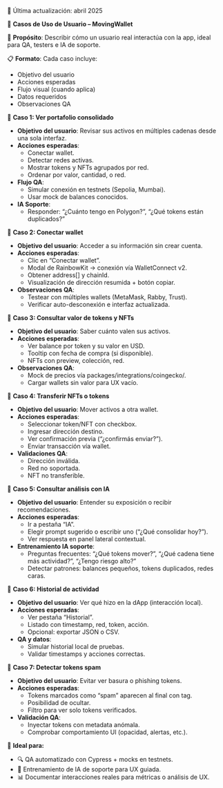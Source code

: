 ﻿📅 Última actualización: abril 2025




📘 **Casos de Uso de Usuario – MovingWallet**

🎯 **Propósito**: Describir cómo un usuario real interactúa con la app, ideal para QA, testers e IA de soporte.

📋 **Formato**: Cada caso incluye:

- Objetivo del usuario
- Acciones esperadas
- Flujo visual (cuando aplica)
- Datos requeridos
- Observaciones QA



🧾 **Caso 1: Ver portafolio consolidado**

- **Objetivo del usuario**: Revisar sus activos en múltiples cadenas desde una sola interfaz.
- **Acciones esperadas**:
  - Conectar wallet.
  - Detectar redes activas.
  - Mostrar tokens y NFTs agrupados por red.
  - Ordenar por valor, cantidad, o red.
- **Flujo QA**:
  - Simular conexión en testnets (Sepolia, Mumbai).
  - Usar mock de balances conocidos.
- **IA Soporte**:
  - Responder: “¿Cuánto tengo en Polygon?”, “¿Qué tokens están duplicados?”



🧾 **Caso 2: Conectar wallet**

- **Objetivo del usuario**: Acceder a su información sin crear cuenta.
- **Acciones esperadas**:
  - Clic en “Conectar wallet”.
  - Modal de RainbowKit → conexión vía WalletConnect v2.
  - Obtener address[] y chainId.
  - Visualización de dirección resumida + botón copiar.
- **Observaciones QA**:
  - Testear con múltiples wallets (MetaMask, Rabby, Trust).
  - Verificar auto-desconexión e interfaz actualizada.



🧾 **Caso 3: Consultar valor de tokens y NFTs**

- **Objetivo del usuario**: Saber cuánto valen sus activos.
- **Acciones esperadas**:
  - Ver balance por token y su valor en USD.
  - Tooltip con fecha de compra (si disponible).
  - NFTs con preview, colección, red.
- **Observaciones QA**:
  - Mock de precios vía packages/integrations/coingecko/.
  - Cargar wallets sin valor para UX vacío.



🧾 **Caso 4: Transferir NFTs o tokens**

- **Objetivo del usuario**: Mover activos a otra wallet.
- **Acciones esperadas**:
  - Seleccionar token/NFT con checkbox.
  - Ingresar dirección destino.
  - Ver confirmación previa (“¿confirmás enviar?”).
  - Enviar transacción vía wallet.
- **Validaciones QA**:
  - Dirección inválida.
  - Red no soportada.
  - NFT no transferible.



🧾 **Caso 5: Consultar análisis con IA**

- **Objetivo del usuario**: Entender su exposición o recibir recomendaciones.
- **Acciones esperadas**:
  - Ir a pestaña “IA”.
  - Elegir prompt sugerido o escribir uno (“¿Qué consolidar hoy?”).
  - Ver respuesta en panel lateral contextual.
- **Entrenamiento IA soporte**:
  - Preguntas frecuentes: “¿Qué tokens mover?”, “¿Qué cadena tiene más actividad?”, “¿Tengo riesgo alto?”
  - Detectar patrones: balances pequeños, tokens duplicados, redes caras.



🧾 **Caso 6: Historial de actividad**

- **Objetivo del usuario**: Ver qué hizo en la dApp (interacción local).
- **Acciones esperadas**:
  - Ver pestaña “Historial”.
  - Listado con timestamp, red, token, acción.
  - Opcional: exportar JSON o CSV.
- **QA y datos**:
  - Simular historial local de pruebas.
  - Validar timestamps y acciones correctas.



🧾 **Caso 7: Detectar tokens spam**

- **Objetivo del usuario**: Evitar ver basura o phishing tokens.
- **Acciones esperadas**:
  - Tokens marcados como “spam” aparecen al final con tag.
  - Posibilidad de ocultar.
  - Filtro para ver solo tokens verificados.
- **Validación QA**:
  - Inyectar tokens con metadata anómala.
  - Comprobar comportamiento UI (opacidad, alertas, etc.).



🧠 **Ideal para:**

- 🔍 QA automatizado con Cypress + mocks en testnets.
- 🤖 Entrenamiento de IA de soporte para UX guiada.
- 📊 Documentar interacciones reales para métricas o análisis de UX.




